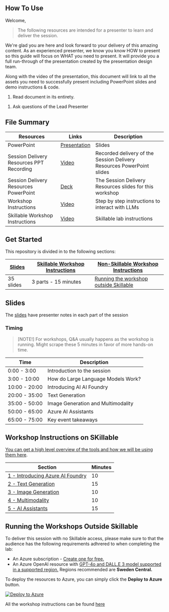 ## How To Use

Welcome,

> The following resources are intended for a presenter to learn and deliver the session.

We're glad you are here and look forward to your delivery of this amazing content. As an experienced presenter, we know you know HOW to present so this guide will focus on WHAT you need to present. It will provide you a full run-through of the presentation created by the presentation design team. 

Along with the video of the presentation, this document will link to all the assets you need to successfully present including PowerPoint slides and demo instructions &
code.

1.  Read document in its entirety.
<!-- 1.  Watch the video presentation -->
1.  Ask questions of the Lead Presenter

## File Summary

| Resources          | Links                            | Description |
|-------------------|----------------------------------|-------------------|
| PowerPoint        | [Presentation](https://aka.ms/AAryqzi) | Slides |
| Session Delivery Resources PPT Recording     | [Video](https://aka.ms/AAs7etz) | Recorded delivery of the Session Delivery Resources PowerPoint slides |
| Session Delivery Resources PowerPoint |  [Deck](https://aka.ms/AAs7mfu) | The Session Delivery Resources slides for this workshop |
| Workshop Instructions |  [Video](/lab/Workshop%20Instructions/00_Introduction.md) | Step by step instructions to interact with LLMs |
| Skillable Workshop Instructions |  [Video](/lab/Skillable%20Workshop%20Instructions/00_Introduction.md) | Skillable lab instructions |


## Get Started

This repository is divided in to the following sections:

| [Slides](https://aka.ms/AAryqzi) | [Skillable Workshop Instructions](/lab/Skillable%20Workshop%20Instructions/00_Introduction.md) | [Non-Skillable Workshop Instructions](/lab/Workshop%20Instructions/00_Introduction.md) | 
|-------------------|---------------------------|--------------------------------------
| 35 slides  | 3 parts - 15 minutes | [Running the workshop outside Skillable](/lab/Workshop%20Instructions/00_Introduction.md) |

## Slides

The [slides](https://aka.ms/AAryqzi) have presenter notes in each part of the session

### Timing

> [NOTE!]
>  For workshops, Q&A usually happens as the workshop is running. Might scrape these 5 minutes in favor of more hands-on time.​

| Time        | Description 
--------------|-------------
0:00 - 3:00   | Introduction to the session 
3:00 - 10:00  | How do Large Language Models Work? 
10:00 - 20:00 | Introducing AI AI Foundry
20:00 - 35:00 | Text Generation
35:00 - 50:00 | Image Generation and Multimodality
50:00 - 65:00 | Azure AI Assistants
65:00 - 75:00 | Key event takeaways

## Workshop Instructions on SKillable

[You can get a high level overview of the tools and how we will be using them here](/lab/Skillable%20Workshop%20Instructions/01_Set_up.md).

| Section | Minutes | 
-------------------------------------------------------------------------------------------------------|---------|
|  [1 - Introducing Azure AI Foundry](/lab/Skillable%20Workshop%20Instructions/01_Set_up.md) | 10       | 
|  [2 - Text Generation](/lab/Skillable%20Workshop%20Instructions/02_Text_Generation.md) | 15   |
|  [3 - Image Generation](/lab/Skillable%20Workshop%20Instructions/03_Image_Generation.md) | 10   | [Link]() | 15       | 
|  [4 - Multimodality](/lab/Skillable%20Workshop%20Instructions/04_Multimodal_Interfaces.md) | 10  | 
|  [5 - AI Assistants](/lab/Skillable%20Workshop%20Instructions/05_AI_Assistants.md) | 15  | [Link]()  |

## Running the Workshops Outside Skillable

To deliver this session with no Skillable access, please make sure to that the audience has the following requirements adhrered to when completing the lab:

- An Azure subscription - [Create one for free.](https://azure.microsoft.com/free/cognitive-services?WT.mc_id=aiml-132569-bethanycheum)
- An Azure OpenAI resource with [GPT-4o and DALL.E 3 model supported in a supported region.](https://learn.microsoft.com/en-us/azure/ai-services/openai/concepts/models#assistants-preview?WT.mc_id=aiml-132569-bethanycheum) Regions recommended are **Sweden Central.**

To deploy the resources to Azure, you can simply click the **Deploy to Azure** button.

[![Deploy to Azure](https://aka.ms/deploytoazurebutton)](https://portal.azure.com/#create/Microsoft.Template/uri/https%3A%2F%2Fraw.githubusercontent.com%2Fmicrosoft%2Faitour-interact-with-llms%2Fmain%2Flab%2FWorkshop%20Instructions%2Fassets%2FAITour24_WKR540_Template.json)

All the workshop instructions can be found [here](/lab/Workshop%20Instructions/00_Introduction.md)


